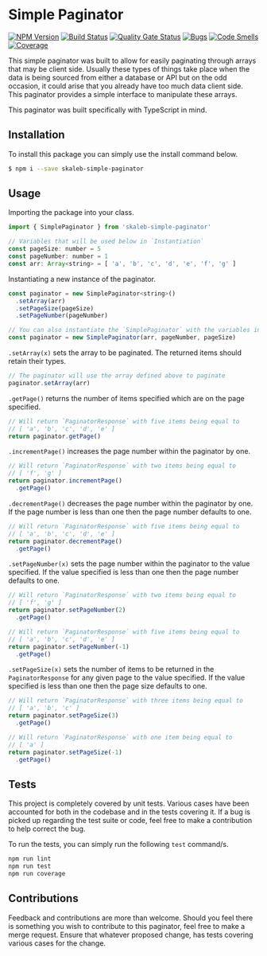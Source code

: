 # Simple Paginator
[![NPM Version](https://badge.fury.io/js/skaleb-simple-paginator.svg)](https://badge.fury.io/js/skaleb-simple-paginator)
[![Build Status](https://travis-ci.org/ToeFungi/skaleb-simple-paginator.svg?branch=master)](https://travis-ci.org/ToeFungi/skaleb-simple-paginator)
[![Quality Gate Status](https://sonarcloud.io/api/project_badges/measure?project=skaleb-simple-paginator&metric=alert_status)](https://sonarcloud.io/dashboard?id=skaleb-simple-paginator)
[![Bugs](https://sonarcloud.io/api/project_badges/measure?project=skaleb-simple-paginator&metric=bugs)](https://sonarcloud.io/dashboard?id=skaleb-simple-paginator)
[![Code Smells](https://sonarcloud.io/api/project_badges/measure?project=skaleb-simple-paginator&metric=code_smells)](https://sonarcloud.io/dashboard?id=skaleb-simple-paginator)
[![Coverage](https://sonarcloud.io/api/project_badges/measure?project=skaleb-simple-paginator&metric=coverage)](https://sonarcloud.io/dashboard?id=skaleb-simple-paginator)

This simple paginator was built to allow for easily paginating through arrays that may be client side. Usually these 
types of things take place when the data is being sourced from either a database or API but on the odd occasion, it 
could arise that you already have too much data client side. This paginator provides a simple interface to manipulate
these arrays.

This paginator was built specifically with TypeScript in mind.

## Installation
To install this package you can simply use the install command below.
```bash
$ npm i --save skaleb-simple-paginator
```

## Usage
Importing the package into your class.
```javascript
import { SimplePaginator } from 'skaleb-simple-paginator'

// Variables that will be used below in `Instantiation`
const pageSize: number = 5
const pageNumber: number = 1
const arr: Array<string> = [ 'a', 'b', 'c', 'd', 'e', 'f', 'g' ]
```

Instantiating a new instance of the paginator.
```javascript
const paginator = new SimplePaginator<string>()
  .setArray(arr)
  .setPageSize(pageSize)
  .setPageNumber(pageNumber)

// You can also instantiate the `SimplePaginator` with the variables in the constructor
const paginator = new SimplePaginator(arr, pageNumber, pageSize)
```

`.setArray(x)` sets the array to be paginated. The returned items should retain their types.
```javascript
// The paginator will use the array defined above to paginate
paginator.setArray(arr)
```

`.getPage()` returns the number of items specified which are on the page specified.
```javascript
// Will return `PaginatorResponse` with five items being equal to
// [ 'a', 'b', 'c', 'd', 'e' ]
return paginator.getPage()
```

`.incrementPage()` increases the page number within the paginator by one.
```javascript
// Will return `PaginatorResponse` with two items being equal to
// [ 'f', 'g' ]
return paginator.incrementPage()
  .getPage()
```

`.decrementPage()` decreases the page number within the paginator by one. If the page number is less than one then the 
page number defaults to one.
```javascript
// Will return `PaginatorResponse` with five items being equal to
// [ 'a', 'b', 'c', 'd', 'e' ]
return paginator.decrementPage()
  .getPage()
```

`.setPageNumber(x)` sets the page number within the paginator to the value specified. If the value specified is less
than one then the page number defaults to one.
```javascript
// Will return `PaginatorResponse` with two items being equal to
// [ 'f', 'g' ]
return paginator.setPageNumber(2)
  .getPage()

// Will return `PaginatorResponse` with five items being equal to
// [ 'a', 'b', 'c', 'd', 'e' ]
return paginator.setPageNumber(-1)
  .getPage()
``` 

`.setPageSize(x)` sets the number of items to be returned in the `PaginatorResponse` for any given page to the value
specified. If the value specified is less than one then the page size defaults to one. 
```javascript
// Will return `PaginatorResponse` with three items being equal to
// [ 'a', 'b', 'c' ]
return paginator.setPageSize(3)
  .getPage()

// Will return `PaginatorResponse` with one item being equal to
// [ 'a' ]
return paginator.setPageSize(-1)
  .getPage()
```

## Tests
This project is completely covered by unit tests. Various cases have been accounted for both in the codebase and in the
tests covering it. If a bug is picked up regarding the test suite or code, feel free to make a contribution to help
correct the bug.

To run the tests, you can simply run the following `test` command/s.
```bash
npm run lint
npm run test
npm run coverage
```

## Contributions
Feedback and contributions are more than welcome. Should you feel there is something you wish to contribute to this 
paginator, feel free to make a merge request. Ensure that whatever proposed change, has tests covering various cases for
the change. 
